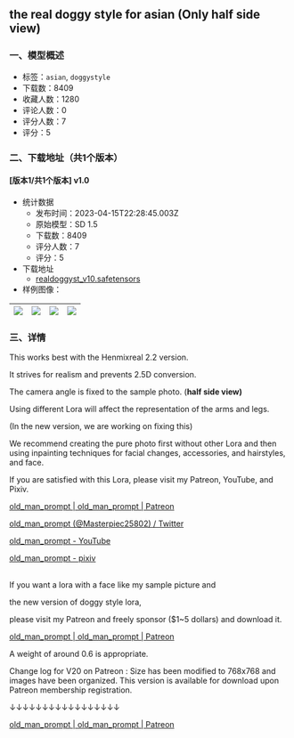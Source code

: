 ## the real doggy style for asian (Only half side view)
### 一、模型概述

- 标签：`asian`, `doggystyle`
- 下载数：8409
- 收藏人数：1280
- 评论人数：0
- 评分人数：7
- 评分：5

### 二、下载地址（共1个版本）

#### [版本1/共1个版本] v1.0

- 统计数据
  - 发布时间：2023-04-15T22:28:45.003Z
  - 原始模型：SD 1.5
  - 下载数：8409
  - 评分人数：7
  - 评分：5
- 下载地址
  - [realdoggyst_v10.safetensors](https://civitai.com/api/download/models/46714)
- 样例图像：

| <img src="https://image.civitai.com/xG1nkqKTMzGDvpLrqFT7WA/154038ee-daf0-4a96-1d7d-266ffae19c00/width=450/505226.jpeg" /> | <img src="https://image.civitai.com/xG1nkqKTMzGDvpLrqFT7WA/af256bf9-d857-4c04-67a4-84bbe36ee500/width=450/505187.jpeg" /> | <img src="https://image.civitai.com/xG1nkqKTMzGDvpLrqFT7WA/d5b0d6a4-da7e-4965-e9b5-09f47c1dfd00/width=450/505174.jpeg" /> | <img src="https://image.civitai.com/xG1nkqKTMzGDvpLrqFT7WA/17a6ba01-bb58-4525-1e86-fa3afc7b5b00/width=450/505171.jpeg" /> |
| ---- | ---- | ---- | ---- |


### 三、详情
<p>This works best with the Henmixreal 2.2 version.</p><p></p><p>It strives for realism and prevents 2.5D conversion.</p><p></p><p>The camera angle is fixed to the sample photo. (<strong>half side view)</strong></p><p></p><p>Using different Lora will affect the representation of the arms and legs.</p><p>(In the new version, we are working on fixing this)</p><p></p><p>We recommend creating the pure photo first without other Lora and then using inpainting techniques for facial changes, accessories, and hairstyles, and face.</p><p></p><p>If you are satisfied with this Lora, please visit my Patreon, YouTube, and Pixiv.</p><p></p><p></p><p><a target="_blank" rel="ugc" href="https://www.patreon.com/user?u=90602248">old_man_prompt | old_man_prompt | Patreon</a></p><p></p><p><a target="_blank" rel="ugc" href="https://twitter.com/Masterpiec25802">old_man_prompt (@Masterpiec25802) / Twitter</a></p><p></p><p><a target="_blank" rel="ugc" href="https://www.youtube.com/channel/UCfJzpKe16YLsoUgx-0w3dnw">old_man_prompt - YouTube</a></p><p></p><p><a target="_blank" rel="ugc" href="https://www.pixiv.net/users/92472800">old_man_prompt - pixiv</a></p><p></p><p></p><p></p><p></p><p></p><p><br />If you want a lora with a face like my sample picture and</p><p>the new version of doggy style lora,</p><p>please visit my Patreon and freely sponsor ($1~5 dollars) and download it.</p><p></p><p><a target="_blank" rel="ugc" href="https://www.patreon.com/user?u=90602248">old_man_prompt | old_man_prompt | Patreon</a></p><p></p><p></p><p>A weight of around 0.6 is appropriate.</p><p></p><p></p><p></p><p>Change log for V20 on Patreon : Size has been modified to 768x768 and images have been organized. This version is available for download upon Patreon membership registration.</p><p></p><p>↓↓↓↓↓↓↓↓↓↓↓↓↓↓↓↓↓</p><p><a target="_blank" rel="ugc" href="https://www.patreon.com/user?u=90602248">old_man_prompt | old_man_prompt | Patreon</a></p><p></p><p></p><p></p>